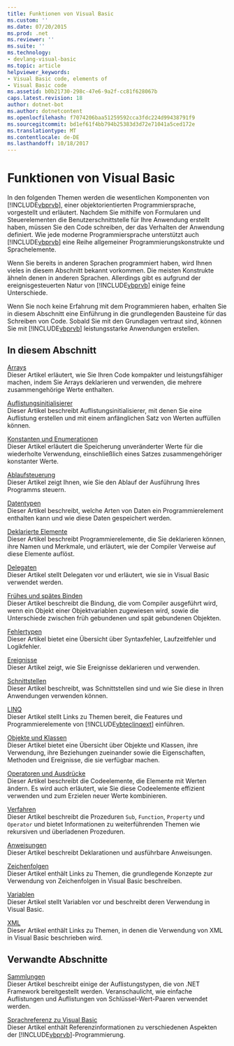 ```yaml
---
title: Funktionen von Visual Basic
ms.custom: ''
ms.date: 07/20/2015
ms.prod: .net
ms.reviewer: ''
ms.suite: ''
ms.technology:
- devlang-visual-basic
ms.topic: article
helpviewer_keywords:
- Visual Basic code, elements of
- Visual Basic code
ms.assetid: b0b21730-298c-47e6-9a2f-cc81f628067b
caps.latest.revision: 18
author: dotnet-bot
ms.author: dotnetcontent
ms.openlocfilehash: f7074206baa51259592cca3fdc224d99438791f9
ms.sourcegitcommit: bd1ef61f4bb794b25383d3d72e71041a5ced172e
ms.translationtype: MT
ms.contentlocale: de-DE
ms.lasthandoff: 10/18/2017
---
```

# <a name="visual-basic-language-features"></a>Funktionen von Visual Basic
In den folgenden Themen werden die wesentlichen Komponenten von [!INCLUDE[vbprvb](~/includes/vbprvb-md.md)], einer objektorientierten Programmiersprache, vorgestellt und erläutert. Nachdem Sie mithilfe von Formularen und Steuerelementen die Benutzerschnittstelle für Ihre Anwendung erstellt haben, müssen Sie den Code schreiben, der das Verhalten der Anwendung definiert. Wie jede moderne Programmiersprache unterstützt auch [!INCLUDE[vbprvb](~/includes/vbprvb-md.md)] eine Reihe allgemeiner Programmierungskonstrukte und Sprachelemente.  
  
 Wenn Sie bereits in anderen Sprachen programmiert haben, wird Ihnen vieles in diesem Abschnitt bekannt vorkommen. Die meisten Konstrukte ähneln denen in anderen Sprachen. Allerdings gibt es aufgrund der ereignisgesteuerten Natur von [!INCLUDE[vbprvb](~/includes/vbprvb-md.md)] einige feine Unterschiede.  
  
 Wenn Sie noch keine Erfahrung mit dem Programmieren haben, erhalten Sie in diesem Abschnitt eine Einführung in die grundlegenden Bausteine für das Schreiben von Code. Sobald Sie mit den Grundlagen vertraut sind, können Sie mit [!INCLUDE[vbprvb](~/includes/vbprvb-md.md)] leistungsstarke Anwendungen erstellen.  
  
## <a name="in-this-section"></a>In diesem Abschnitt  
 [Arrays](../../../visual-basic/programming-guide/language-features/arrays/index.md)  
 Dieser Artikel erläutert, wie Sie Ihren Code kompakter und leistungsfähiger machen, indem Sie Arrays deklarieren und verwenden, die mehrere zusammengehörige Werte enthalten.  
  
 [Auflistungsinitialisierer](../../../visual-basic/programming-guide/language-features/collection-initializers/index.md)  
 Dieser Artikel beschreibt Auflistungsinitialisierer, mit denen Sie eine Auflistung erstellen und mit einem anfänglichen Satz von Werten auffüllen können.  
  
 [Konstanten und Enumerationen](../../../visual-basic/programming-guide/language-features/constants-enums/index.md)  
 Dieser Artikel erläutert die Speicherung unveränderter Werte für die wiederholte Verwendung, einschließlich eines Satzes zusammengehöriger konstanter Werte.  
  
 [Ablaufsteuerung](../../../visual-basic/programming-guide/language-features/control-flow/index.md)  
 Dieser Artikel zeigt Ihnen, wie Sie den Ablauf der Ausführung Ihres Programms steuern.  
  
 [Datentypen](../../../visual-basic/programming-guide/language-features/data-types/index.md)  
 Dieser Artikel beschreibt, welche Arten von Daten ein Programmierelement enthalten kann und wie diese Daten gespeichert werden.  
  
 [Deklarierte Elemente](../../../visual-basic/programming-guide/language-features/declared-elements/index.md)  
 Dieser Artikel beschreibt Programmierelemente, die Sie deklarieren können, ihre Namen und Merkmale, und erläutert, wie der Compiler Verweise auf diese Elemente auflöst.  
  
 [Delegaten](../../../visual-basic/programming-guide/language-features/delegates/index.md)  
 Dieser Artikel stellt Delegaten vor und erläutert, wie sie in Visual Basic verwendet werden.  
  
 [Frühes und spätes Binden](../../../visual-basic/programming-guide/language-features/early-late-binding/index.md)  
 Dieser Artikel beschreibt die Bindung, die vom Compiler ausgeführt wird, wenn ein Objekt einer Objektvariablen zugewiesen wird, sowie die Unterschiede zwischen früh gebundenen und spät gebundenen Objekten.  
  
 [Fehlertypen](../../../visual-basic/programming-guide/language-features/error-types.md)  
 Dieser Artikel bietet eine Übersicht über Syntaxfehler, Laufzeitfehler und Logikfehler.  
  
 [Ereignisse](../../../visual-basic/programming-guide/language-features/events/index.md)  
 Dieser Artikel zeigt, wie Sie Ereignisse deklarieren und verwenden.  
  
 [Schnittstellen](../../../visual-basic/programming-guide/language-features/interfaces/index.md)  
 Dieser Artikel beschreibt, was Schnittstellen sind und wie Sie diese in Ihren Anwendungen verwenden können.  
  
 [LINQ](../../../visual-basic/programming-guide/language-features/linq/index.md)  
 Dieser Artikel stellt Links zu Themen bereit, die Features und Programmierelemente von [!INCLUDE[vbteclinqext](~/includes/vbteclinqext-md.md)] einführen.  
  
 [Objekte und Klassen](../../../visual-basic/programming-guide/language-features/objects-and-classes/index.md)  
 Dieser Artikel bietet eine Übersicht über Objekte und Klassen, ihre Verwendung, ihre Beziehungen zueinander sowie die Eigenschaften, Methoden und Ereignisse, die sie verfügbar machen.  
  
 [Operatoren und Ausdrücke](../../../visual-basic/programming-guide/language-features/operators-and-expressions/index.md)  
 Dieser Artikel beschreibt die Codeelemente, die Elemente mit Werten ändern. Es wird auch erläutert, wie Sie diese Codeelemente effizient verwenden und zum Erzielen neuer Werte kombinieren.  
  
 [Verfahren](../../../visual-basic/programming-guide/language-features/procedures/index.md)  
 Dieser Artikel beschreibt die Prozeduren `Sub`, `Function`, `Property` und `Operator` und bietet Informationen zu weiterführenden Themen wie rekursiven und überladenen Prozeduren.  
  
 [Anweisungen](../../../visual-basic/programming-guide/language-features/statements.md)  
 Dieser Artikel beschreibt Deklarationen und ausführbare Anweisungen.  
  
 [Zeichenfolgen](../../../visual-basic/programming-guide/language-features/strings/index.md)  
 Dieser Artikel enthält Links zu Themen, die grundlegende Konzepte zur Verwendung von Zeichenfolgen in Visual Basic beschreiben.  
  
 [Variablen](../../../visual-basic/programming-guide/language-features/variables/index.md)  
 Dieser Artikel stellt Variablen vor und beschreibt deren Verwendung in Visual Basic.  
  
 [XML](../../../visual-basic/programming-guide/language-features/xml/index.md)  
 Dieser Artikel enthält Links zu Themen, in denen die Verwendung von XML in Visual Basic beschrieben wird.  
  
## <a name="related-sections"></a>Verwandte Abschnitte  
 [Sammlungen](http://msdn.microsoft.com/library/e76533a9-5033-4a0b-b003-9c2be60d185b)  
 Dieser Artikel beschreibt einige der Auflistungstypen, die von .NET Framework bereitgestellt werden. Veranschaulicht, wie einfache Auflistungen und Auflistungen von Schlüssel-Wert-Paaren verwendet werden.  
  
 [Sprachreferenz zu Visual Basic](../../../visual-basic/language-reference/index.md)  
 Dieser Artikel enthält Referenzinformationen zu verschiedenen Aspekten der [!INCLUDE[vbprvb](~/includes/vbprvb-md.md)]-Programmierung.
